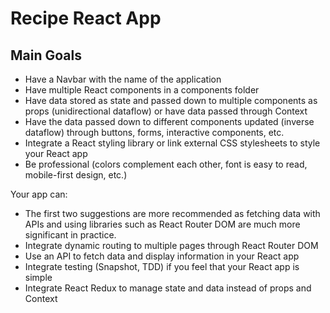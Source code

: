 # Recipe React App

## Main Goals
* Have a Navbar with the name of the application
* Have multiple React components in a components folder
* Have data stored as state and passed down to multiple components as props (unidirectional dataflow) or have data passed through Context
* Have the data passed down to different components updated (inverse dataflow) through buttons, forms, interactive components, etc.
* Integrate a React styling library or link external CSS stylesheets to style your React app
* Be professional (colors complement each other, font is easy to read, mobile-first design, etc.)

Your app can:
* The first two suggestions are more recommended as fetching data with APIs and using libraries such as React Router DOM are much more significant in practice.
* Integrate dynamic routing to multiple pages through React Router DOM
* Use an API to fetch data and display information in your React app
* Integrate testing (Snapshot, TDD) if you feel that your React app is simple
* Integrate React Redux to manage state and data instead of props and Context

